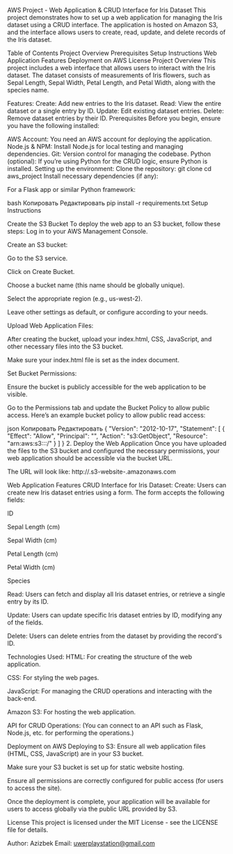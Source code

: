 AWS Project - Web Application & CRUD Interface for Iris Dataset
This project demonstrates how to set up a web application for managing the Iris dataset using a CRUD interface. The application is hosted on Amazon S3, and the interface allows users to create, read, update, and delete records of the Iris dataset.

Table of Contents
Project Overview
Prerequisites
Setup Instructions
Web Application Features
Deployment on AWS
License
Project Overview
This project includes a web interface that allows users to interact with the Iris dataset. The dataset consists of measurements of Iris flowers, such as Sepal Length, Sepal Width, Petal Length, and Petal Width, along with the species name.

Features:
Create: Add new entries to the Iris dataset.
Read: View the entire dataset or a single entry by ID.
Update: Edit existing dataset entries.
Delete: Remove dataset entries by their ID.
Prerequisites
Before you begin, ensure you have the following installed:

AWS Account: You need an AWS account for deploying the application.
Node.js & NPM: Install Node.js for local testing and managing dependencies.
Git: Version control for managing the codebase.
Python (optional): If you’re using Python for the CRUD logic, ensure Python is installed.
Setting up the environment:
Clone the repository:
git clone <your-repo-url>
cd aws_project
Install necessary dependencies (if any):

For a Flask app or similar Python framework:

bash Копировать Редактировать pip install -r requirements.txt Setup Instructions

Create the S3 Bucket To deploy the web app to an S3 bucket, follow these steps:
Log in to your AWS Management Console.

Create an S3 bucket:

Go to the S3 service.

Click on Create Bucket.

Choose a bucket name (this name should be globally unique).

Select the appropriate region (e.g., us-west-2).

Leave other settings as default, or configure according to your needs.

Upload Web Application Files:

After creating the bucket, upload your index.html, CSS, JavaScript, and other necessary files into the S3 bucket.

Make sure your index.html file is set as the index document.

Set Bucket Permissions:

Ensure the bucket is publicly accessible for the web application to be visible.

Go to the Permissions tab and update the Bucket Policy to allow public access. Here’s an example bucket policy to allow public read access:

json Копировать Редактировать { "Version": "2012-10-17", "Statement": [ { "Effect": "Allow", "Principal": "", "Action": "s3:GetObject", "Resource": "arn:aws:s3:::/" } ] } 2. Deploy the Web Application Once you have uploaded the files to the S3 bucket and configured the necessary permissions, your web application should be accessible via the bucket URL.

The URL will look like: http://.s3-website-.amazonaws.com

Web Application Features CRUD Interface for Iris Dataset: Create: Users can create new Iris dataset entries using a form. The form accepts the following fields:

ID

Sepal Length (cm)

Sepal Width (cm)

Petal Length (cm)

Petal Width (cm)

Species

Read: Users can fetch and display all Iris dataset entries, or retrieve a single entry by its ID.

Update: Users can update specific Iris dataset entries by ID, modifying any of the fields.

Delete: Users can delete entries from the dataset by providing the record's ID.

Technologies Used: HTML: For creating the structure of the web application.

CSS: For styling the web pages.

JavaScript: For managing the CRUD operations and interacting with the back-end.

Amazon S3: For hosting the web application.

API for CRUD Operations: (You can connect to an API such as Flask, Node.js, etc. for performing the operations.)

Deployment on AWS Deploying to S3: Ensure all web application files (HTML, CSS, JavaScript) are in your S3 bucket.

Make sure your S3 bucket is set up for static website hosting.

Ensure all permissions are correctly configured for public access (for users to access the site).

Once the deployment is complete, your application will be available for users to access globally via the public URL provided by S3.

License This project is licensed under the MIT License - see the LICENSE file for details.

Author: Azizbek Email: uwerplaystation@gmail.com

